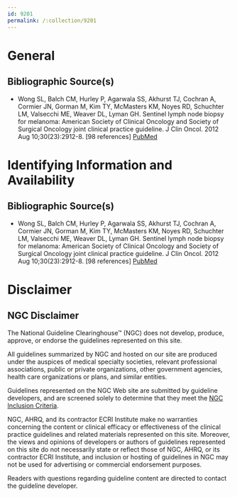 ```yaml
---
id: 9201
permalink: /:collection/9201
---
```


# General

## Bibliographic Source(s)

- Wong SL, Balch CM, Hurley P, Agarwala SS, Akhurst TJ, Cochran A, Cormier JN, Gorman M, Kim TY, McMasters KM, Noyes RD, Schuchter LM, Valsecchi ME, Weaver DL, Lyman GH. Sentinel lymph node biopsy for melanoma: American Society of Clinical Oncology and Society of Surgical Oncology joint clinical practice guideline. J Clin Oncol. 2012 Aug 10;30(23):2912-8. [98 references] [ PubMed ](http://www.ncbi.nlm.nih.gov/entrez/query.fcgi?cmd=Retrieve&db=pubmed&dopt=Abstract&list_uids=22778321)

# Identifying Information and Availability

## Bibliographic Source(s)

- Wong SL, Balch CM, Hurley P, Agarwala SS, Akhurst TJ, Cochran A, Cormier JN, Gorman M, Kim TY, McMasters KM, Noyes RD, Schuchter LM, Valsecchi ME, Weaver DL, Lyman GH. Sentinel lymph node biopsy for melanoma: American Society of Clinical Oncology and Society of Surgical Oncology joint clinical practice guideline. J Clin Oncol. 2012 Aug 10;30(23):2912-8. [98 references] [ PubMed ](http://www.ncbi.nlm.nih.gov/entrez/query.fcgi?cmd=Retrieve&db=pubmed&dopt=Abstract&list_uids=22778321)

# Disclaimer

## NGC Disclaimer

The National Guideline Clearinghouse™ (NGC) does not develop, produce, approve, or endorse the guidelines represented on this site.

All guidelines summarized by NGC and hosted on our site are produced under the auspices of medical specialty societies, relevant professional associations, public or private organizations, other government agencies, health care organizations or plans, and similar entities.

Guidelines represented on the NGC Web site are submitted by guideline developers, and are screened solely to determine that they meet the [NGC Inclusion Criteria](/help-and-about/summaries/inclusion-criteria).

NGC, AHRQ, and its contractor ECRI Institute make no warranties concerning the content or clinical efficacy or effectiveness of the clinical practice guidelines and related materials represented on this site. Moreover, the views and opinions of developers or authors of guidelines represented on this site do not necessarily state or reflect those of NGC, AHRQ, or its contractor ECRI Institute, and inclusion or hosting of guidelines in NGC may not be used for advertising or commercial endorsement purposes.

Readers with questions regarding guideline content are directed to contact the guideline developer.

